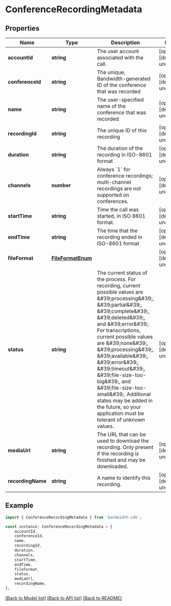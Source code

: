 # ConferenceRecordingMetadata


## Properties

Name | Type | Description | Notes
------------ | ------------- | ------------- | -------------
**accountId** | **string** | The user account associated with the call. | [optional] [default to undefined]
**conferenceId** | **string** | The unique, Bandwidth-generated ID of the conference that was recorded | [optional] [default to undefined]
**name** | **string** | The user-specified name of the conference that was recorded | [optional] [default to undefined]
**recordingId** | **string** | The unique ID of this recording | [optional] [default to undefined]
**duration** | **string** | The duration of the recording in ISO-8601 format | [optional] [default to undefined]
**channels** | **number** | Always &#x60;1&#x60; for conference recordings; multi-channel recordings are not supported on conferences. | [optional] [default to undefined]
**startTime** | **string** | Time the call was started, in ISO 8601 format. | [optional] [default to undefined]
**endTime** | **string** | The time that the recording ended in ISO-8601 format | [optional] [default to undefined]
**fileFormat** | [**FileFormatEnum**](FileFormatEnum.md) |  | [optional] [default to undefined]
**status** | **string** | The current status of the process. For recording, current possible values are \&#39;processing\&#39;, \&#39;partial\&#39;, \&#39;complete\&#39;, \&#39;deleted\&#39;, and \&#39;error\&#39;. For transcriptions, current possible values are \&#39;none\&#39;, \&#39;processing\&#39;, \&#39;available\&#39;, \&#39;error\&#39;, \&#39;timeout\&#39;, \&#39;file-size-too-big\&#39;, and \&#39;file-size-too-small\&#39;. Additional states may be added in the future, so your application must be tolerant of unknown values. | [optional] [default to undefined]
**mediaUrl** | **string** | The URL that can be used to download the recording. Only present if the recording is finished and may be downloaded. | [optional] [default to undefined]
**recordingName** | **string** | A name to identify this recording. | [optional] [default to undefined]

## Example

```typescript
import { ConferenceRecordingMetadata } from 'bandwidth-sdk';

const instance: ConferenceRecordingMetadata = {
    accountId,
    conferenceId,
    name,
    recordingId,
    duration,
    channels,
    startTime,
    endTime,
    fileFormat,
    status,
    mediaUrl,
    recordingName,
};
```

[[Back to Model list]](../README.md#documentation-for-models) [[Back to API list]](../README.md#documentation-for-api-endpoints) [[Back to README]](../README.md)
